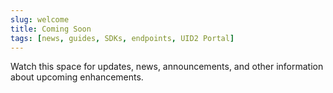 ```yaml
---
slug: welcome
title: Coming Soon
tags: [news, guides, SDKs, endpoints, UID2 Portal]
---
```


Watch this space for updates, news, announcements, and other information about upcoming enhancements.

<!-- UID2 website launch 12 April 2023 -->

<!-- truncate -->
